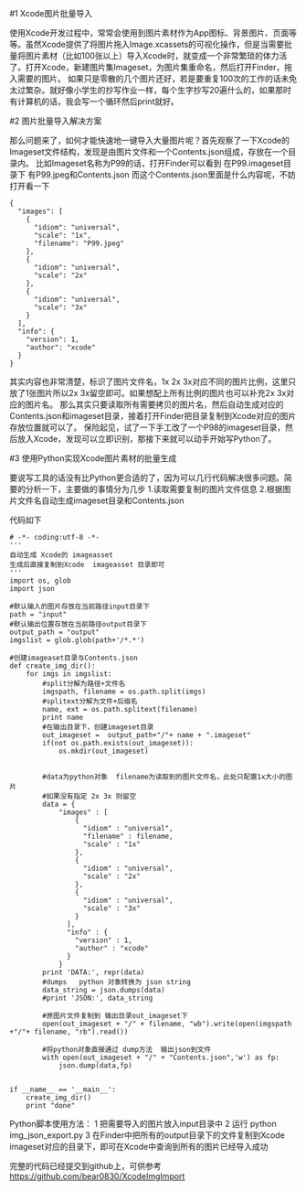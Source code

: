 #1 Xcode图片批量导入

使用Xcode开发过程中，常常会使用到图片素材作为App图标、背景图片、页面等等。虽然Xcode提供了将图片拖入Image.xcassets的可视化操作，但是当需要批量将图片素材（比如100张以上）导入Xcode时，就变成一个非常繁琐的体力活了。打开Xcode，新建图片集Imageset，为图片集重命名，然后打开Finder，拖入需要的图片。
如果只是零散的几个图片还好，若是要重复100次的工作的话未免太过繁杂。就好像小学生的抄写作业一样，每个生字抄写20遍什么的，如果那时有计算机的话，我会写一个循环然后print就好。

#2 图片批量导入解决方案

那么问题来了，如何才能快速地一键导入大量图片呢？首先观察了一下Xcode的Imageset文件结构，发现是由图片文件和一个Contents.json组成，存放在一个目录内。
比如Imageset名称为P99的话，打开Finder可以看到
在P99.imageset目录下
有P99.jpeg和Contents.json
而这个Contents.json里面是什么内容呢，不妨打开看一下

```
{
  "images": [
    {
      "idiom": "universal",
      "scale": "1x",
      "filename": "P99.jpeg"
    },
    {
      "idiom": "universal",
      "scale": "2x"
    },
    {
      "idiom": "universal",
      "scale": "3x"
    }
  ],
  "info": {
    "version": 1,
    "author": "xcode"
  }
}
```
其实内容也非常清楚，标识了图片文件名，1x 2x 3x对应不同的图片比例，这里只放了1张图片所以2x 3x留空即可。如果想配上所有比例的图片也可以补充2x 3x对应的图片名。
那么其实只要读取所有需要拷贝的图片名，然后自动生成对应的Contents.json和imageset目录，接着打开Finder把目录复制到Xcode对应的图片存放位置就可以了。
保险起见，试了一下手工改了一个P98的imageset目录，然后放入Xcode，发现可以立即识别，那接下来就可以动手开始写Python了。

#3 使用Python实现Xcode图片素材的批量生成

要说写工具的话没有比Python更合适的了，因为可以几行代码解决很多问题。简要的分析一下，主要做的事情分为几步
1.读取需要复制的图片文件信息
2.根据图片文件名自动生成imageset目录和Contents.json

代码如下
```
# -*- coding:utf-8 -*- 
'''
自动生成 Xcode的 imageasset
生成后直接复制到Xcode  imageasset 目录即可
'''
import os, glob
import json

#默认输入的图片存放在当前路径input目录下
path = "input"
#默认输出位置存放在当前路径output目录下
output_path = "output"
imgslist = glob.glob(path+'/*.*')

#创建imageaset目录与Contents.json  
def create_img_dir():
	for imgs in imgslist:
		#split分解为路径+文件名
		imgspath, filename = os.path.split(imgs)
		#splitext分解为文件+后缀名
		name, ext = os.path.splitext(filename)
		print name
		#在输出目录下，创建imageset目录
		out_imageset =  output_path+"/"+ name + ".imageset"
		if(not os.path.exists(out_imageset)):
			os.mkdir(out_imageset)
			
			
		#data为python对象  filename为读取到的图片文件名，此处只配置1x大小的图片
		#如果没有指定 2x 3x 则留空
		data = {
			"images" : [
				{
				  "idiom" : "universal",
				  "filename" : filename,
				  "scale" : "1x"
				},
				{
				  "idiom" : "universal",
				  "scale" : "2x"
				},
				{
				  "idiom" : "universal",
				  "scale" : "3x"
				}
			  ],
			  "info" : {
				"version" : 1,
				"author" : "xcode"
			  }
			}
		print 'DATA:', repr(data)
		#dumps   python 对象转换为 json string
		data_string = json.dumps(data)
		#print 'JSON:', data_string
		
		#原图片文件复制到 输出目录out_imageset下 
		open(out_imageset + "/" + filename, "wb").write(open(imgspath +"/"+ filename, "rb").read())
		
		#将python对象直接通过 dump方法  输出json到文件
		with open(out_imageset + "/" + "Contents.json",'w') as fp:
			json.dump(data,fp)


if __name__ == '__main__':
	create_img_dir()
	print "done"
```
Python脚本使用方法：
1 把需要导入的图片放入input目录中 
2 运行 python img_json_export.py 
3 在Finder中把所有的output目录下的文件复制到Xcode imageset对应的目录下，即可在Xcode中查询到所有的图片已经导入成功

完整的代码已经提交到github上，可供参考 https://github.com/bear0830/XcodeImgImport
